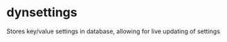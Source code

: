 dynsettings
===========

Stores key/value settings in database, allowing for live updating of settings
